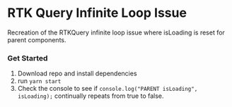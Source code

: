 # RTK Query Infinite Loop Issue

Recreation of the RTKQuery infinite loop issue where isLoading is reset for parent components.

### Get Started

1. Download repo and install dependencies
2. run `yarn start`
3. Check the console to see if `console.log("PARENT isLoading", isLoading);` continually repeats from true to false.
